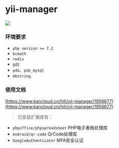 yii-manager
========

![](https://img.kancloud.cn/e2/d4/e2d4f86f567435d1d31092b1647accd1_1695x884.png)

### 环境要求

+ `php version >= 7.2`
+ `bcmath`
+ `redis`
+ `gd2`
+ `pdo`、`pdo_mysql`
+ `mbstring`

### 使用文档
[https://www.kancloud.cn/hili/yii-manager/1956677](https://www.kancloud.cn/hili/yii-manager/1956677)

> 已安装扩展库有：
+ `phpoffice/phpspreadsheet` PHP电子表格处理库
+ `endroid/qr-code` QrCode处理库
+ `GoogleAuthenticator` MFA安全认证




